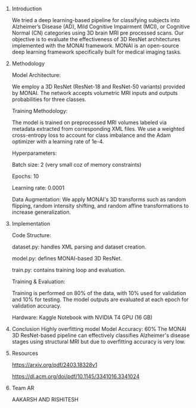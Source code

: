 1. Introduction

   We tried a deep learning-based pipeline for classifying subjects into Alzheimer’s Disease (AD), Mild Cognitive Impairment (MCI), or Cognitive Normal (CN) categories using    3D brain MRI pre processed scans. Our objective is to evaluate the effectiveness of 3D ResNet architectures implemented with the MONAI framework. MONAI is an open-source    deep learning framework specifically built for medical imaging tasks.


2. Methodology

   Model Architecture:

   We employ a 3D ResNet (ResNet-18 and ResNet-50 variants) provided by MONAI. The network accepts volumetric MRI inputs and outputs probabilities for three classes.


   Training Methodology:

   The model is trained on preprocessed MRI volumes labeled via metadata extracted from corresponding XML files. We use a weighted cross-entropy loss to account for class       imbalance and the Adam optimizer with a learning rate of 1e-4.

   Hyperparameters:

      Batch size: 2 (very small coz of memory constraints) 

      Epochs: 10

      Learning rate: 0.0001


   Data Augmentation:
   We apply MONAI's 3D transforms such as random flipping, random intensity shifting, and random affine transformations to increase generalization.


3. Implementation
   
   Code Structure:

   dataset.py: handles XML parsing and dataset creation.

   model.py: defines MONAI-based 3D ResNet.

   train.py: contains training loop and evaluation.

   Training & Evaluation:

   Training is performed on 80% of the data, with 10% used for validation and 10% for testing. The model outputs are evaluated at each epoch for validation accuracy.

   Hardware:
   Kaggle Notebook with NVIDIA T4 GPU (16 GB)


4. Conclusion
   Highly overfitting model 
   Model Accuracy: 60% 
   The MONAI 3D ResNet-based pipeline can effectively classifies Alzheimer's disease stages using structural MRI but due to overfitting accuracy is very low.


5. Resources

   https://arxiv.org/pdf/2403.18328v1

   https://dl.acm.org/doi/pdf/10.1145/3341016.3341024

6. Team AR

   AAKARSH AND RISHITESH
